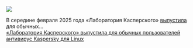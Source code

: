 <!--2025-02-19 13:11:20-->
<div class="yb">
  <div class="rss smaller1 habr"><img src="https://habrastorage.org/getpro/habr/upload_files/f69/d79/428/f69d794288797626b872f454aa96f849.png" /><p>В&nbsp;середине февраля 2025&nbsp;года «Лаборатория Касперского» <a href="https://www.kaspersky.ru/about/press-releases/kaspersky-dlya-linux-stal-dostupen-chastnym-polzovatelyam-v-rossii" rel="noopener noreferrer nofollow">выпустила</a> для&nbsp;обычных... <br><a class="light" href="https://habr.com/ru/news/883974/?utm_source=habrahabr&utm_medium=rss&utm_campaign=883974">«Лаборатория Касперского» выпустила для обычных пользователей антивирус Kaspersky для Linux</a></div>
</div>
